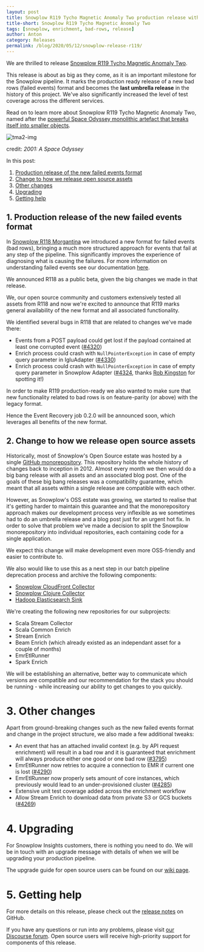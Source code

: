 ```yaml
---
layout: post
title: Snowplow R119 Tycho Magnetic Anomaly Two production release with new bad row format 
title-short: Snowplow R119 Tycho Magnetic Anomaly Two
tags: [snowplow, enrichment, bad-rows, release]
author: Anton
category: Releases
permalink: /blog/2020/05/12/snowplow-release-r119/
---
```


We are thrilled to release [Snowplow R119 Tycho Magnetic Anomaly Two][snowplow-release].

This release is about as big as they come, as it is an important milestone for the Snowplow pipeline. It marks the production ready release of a new bad rows (failed events) format and becomes the **last umbrella release** in the history of this project. We've also significantly increased the level of test coverage across the different services.

Read on to learn more about Snowplow R119 Tycho Magnetic Anomaly Two, named after the [powerful Space Odyssey monolithic artefact that breaks itself into smaller objects][tma2].

![tma2-img][tma2-img]

credit: _2001: A Space Odyssey_

In this post:

1. [Production release of the new failed events format](#badrows-ga)
2. [Change to how we release open source assets](#monorepo)
3. [Other changes](#other)
4. [Upgrading](#upgrading)
5. [Getting help](#help)

<h2 id="badrows-ga">1. Production release of the new failed events format</h2>

In [Snowplow R118 Morgantina][r118-post] we introduced a new format for failed events (bad rows), bringing a much more structured approach for events that fail at any step of the pipeline. This significantly improves the experience of diagnosing what is causing the failures. For more information on understanding failed events see our documentation [here][fe-docs].

We announced R118 as a public beta, given the big changes we made in that release.

We, our open source community and customers extensively tested all assets from R118 and now we're excited to announce that R119 marks general availability of the new format and all associated functionality.

We identified several bugs in R118 that are related to changes we've made there:

* Events from a POST payload could get lost if the payload contained at least one corrupted event ([#4320][issue-4320])
* Enrich process could crash with `NullPointerException` in case of empty query parameter in IgluAdapter ([#4330][issue-4320])
* Enrich process could crash with `NullPointerException` in case of empty query parameter in Snowplow Adapter ([#4324][issue-4324], thanks [Rob Kingston][robkingston] for spotting it!)

In order to make R119 production-ready we also wanted to make sure that new functionality related to bad rows is on feature-parity (or above) with the legacy format.

Hence the Event Recovery job 0.2.0 will be announced soon, which leverages all benefits of the new format.

<h2 id="monorepo">2. Change to how we release open source assets</h2>

Historically, most of Snowplow's Open Source estate was hosted by a single [GitHub monorepository][monorepo].
This repository holds the whole history of changes back to inception in 2012.
Almost every month we then would do a big bang release with all assets and an associated blog post.
One of the goals of these big bang releases was a compatibility guarantee, which meant that all assets within a single release are compatible with each other.

However, as Snowplow's OSS estate was growing, we started to realise that it's getting harder to maintain this guarantee and that the monorepository approach makes our development process very inflexible as we sometimes had to do an umbrella release and a blog post just for an urgent hot fix.
In order to solve that problem we've made a decision to split the Snowplow monorepository into individual repositories, each containing code for a single application.

We expect this change will make development even more OSS-friendly and easier to contribute to.

We also would like to use this as a next step in our batch pipeline deprecation process and archive the following components:

* [Snowplow CloudFront Collector][clojure]
* [Snowplow Clojure Collector][clojure]
* [Hadoop Elasticsearch Sink][hadoop]

We're creating the following new repositories for our subprojects:

* Scala Stream Collector
* Scala Common Enrich
* Stream Enrich
* Beam Enrich (which already existed as an independant asset for a couple of months)
* EmrEtlRunner
* Spark Enrich

We will be establishing an alternative, better way to communicate which versions are compatible and our recommendation for the stack you should be running - while increasing our ability to get changes to you quickly.

<h1 id="other">3. Other changes</h1>

Apart from ground-breaking changes such as the new failed events format and change in the project structure, we also made a few additional tweaks: 

* An event that has an attached invalid context (e.g. by API request enrichment) will result in a bad row and it is guaranteed that enrichment will always produce either one good or one bad row ([#3795][issue-3795])
* EmrEtlRunner now retries to acquire a connection to EMR if current one is lost ([#4290][issue-4290])
* EmrEtlRunner now properly sets amount of core instances, which previously would lead to an under-provisioned cluster ([#4285][issue-4285])
* Extensive unit test coverage added across the enrichment workflow
* Allow Stream Enrich to download data from private S3 or GCS buckets ([#4269][issue-4269])

<h1 id="upgrading">4. Upgrading</h1>
For Snowplow Insights customers, there is nothing you need to do. We will be in touch with an upgrade message with details of when we will be upgrading your production pipeline.

The upgrade guide for open source users can be found on our [wiki page](https://github.com/snowplow/snowplow/wiki/Upgrade-Guide#r119).


<h1 id="help">5. Getting help</h1>

For more details on this release, please check out the [release notes][snowplow-release] on GitHub.

If you have any questions or run into any problems, please visit [our Discourse forum][discourse]. Open source users will receive high-priority support for components of this release.

[snowplow-release]: https://github.com/snowplow/snowplow/releases/tag/r119-tycho-magnetic-anomaly-two
[fe-docs]: https://docs.snowplowanalytics.com/docs/managing-data-quality/understanding-failed-events/
[r118-post]: https://snowplowanalytics.com/blog/2020/01/16/snowplow-release-r118-badrows/
[failed-events-docs]: https://docs.snowplowanalytics.com/docs/managing-data-quality/understanding-failed-events/
[discourse]: http://discourse.snowplowanalytics.com/
[clojure]: https://discourse.snowplowanalytics.com/t/deprecation-notice-clojure-collector-and-spark-enrich/3443
[hadoop]: https://discourse.snowplowanalytics.com/t/migrating-the-snowplow-batch-jobs-from-scalding-to-spark/492

[issue-4320]: https://github.com/snowplow/snowplow/issues/4320
[issue-4324]: https://github.com/snowplow/snowplow/issues/4324
[issue-4330]: https://github.com/snowplow/snowplow/issues/4330
[issue-3795]: https://github.com/snowplow/snowplow/issues/3795
[issue-4290]: https://github.com/snowplow/snowplow/issues/4290
[issue-4285]: https://github.com/snowplow/snowplow/issues/4285
[issue-4269]: https://github.com/snowplow/snowplow/issues/4269
[robkingston]: https://twitter.com/robkingston

[monorepo]: https://github.com/snowplow/snowplow

[tma2]: https://2001.fandom.com/wiki/Jovian_Monolith
[tma2-img]: /assets/img/blog/2020/04/tma2.jpg
